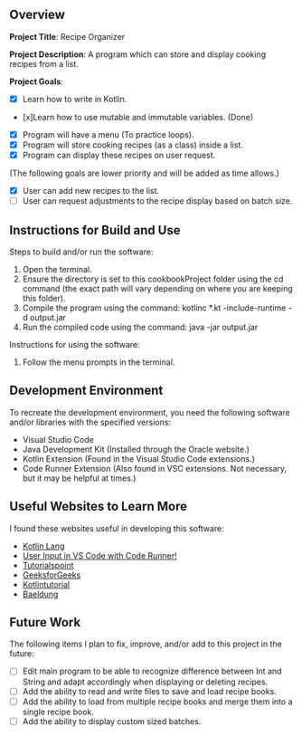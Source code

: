 ## Overview

**Project Title**: 
Recipe Organizer

**Project Description**: 
A program which can store and display cooking recipes from a list.

**Project Goals**: 
* [x] Learn how to write in Kotlin.
* [x]Learn how to use mutable and immutable variables. (Done)

* [x] Program will have a menu (To practice loops).
* [x] Program will store cooking recipes (as a class) inside a list.
* [x] Program can display these recipes on user request.

(The following goals are lower priority and will be added as time allows.)
* [x] User can add new recipes to the list.
* [ ] User can request adjustments to the recipe display based on batch size.

## Instructions for Build and Use

Steps to build and/or run the software:

1. Open the terminal.
2. Ensure the directory is set to this cookbookProject folder using the cd command (the exact path will vary depending on where you are keeping this folder).
3. Compile the program using the command: kotlinc *.kt -include-runtime -d output.jar
4. Run the compiled code using the command: java -jar output.jar

Instructions for using the software:

1. Follow the menu prompts in the terminal.

## Development Environment 

To recreate the development environment, you need the following software and/or libraries with the specified versions:

* Visual Studio Code
* Java Development Kit (Installed through the Oracle website.)
* Kotlin Extension (Found in the Visual Studio Code extensions.)
* Code Runner Extension (Also found in VSC extensions. Not necessary, but it may be helpful at times.)

## Useful Websites to Learn More

I found these websites useful in developing this software:

* [Kotlin Lang](https://kotlinlang.org/docs/home.html)
* [User Input in VS Code with Code Runner!](https://youtu.be/Si8rN5J249M?si=t3GapkX09KvXxmlR)
* [Tutorialspoint](https://www.tutorialspoint.com/how-to-implement-switch-case-statement-in-kotlin)
* [GeeksforGeeks](https://www.geeksforgeeks.org/kotlin-list-listof/)
* [Kotlintutorial](https://kotlintutorial.io/packages-and-import-in-kotlin/)
* [Baeldung](https://www.baeldung.com/kotlin/sort)

## Future Work

The following items I plan to fix, improve, and/or add to this project in the future:

* [ ] Edit main program to be able to recognize difference between Int and String and adapt accordingly when displaying or deleting recipes.
* [ ] Add the ability to read and write files to save and load recipe books.
* [ ] Add the ability to load from multiple recipe books and merge them into a single recipe book.
* [ ] Add the ability to display custom sized batches.